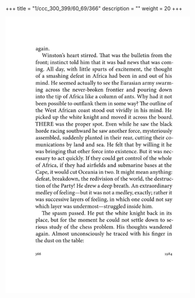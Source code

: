 +++
title = "1/ccc_300_399/60_69/366"
description = ""
weight = 20
+++

<img class="center-fit-jpg" src="/jpg_/out_jpg_1984__366.jpg" ></img>

